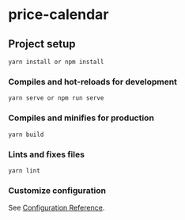 # price-calendar

## Project setup

```
yarn install or npm install
```

### Compiles and hot-reloads for development

```
yarn serve or npm run serve
```

### Compiles and minifies for production

```
yarn build
```

### Lints and fixes files

```
yarn lint
```

### Customize configuration

See [Configuration Reference](https://cli.vuejs.org/config/).
